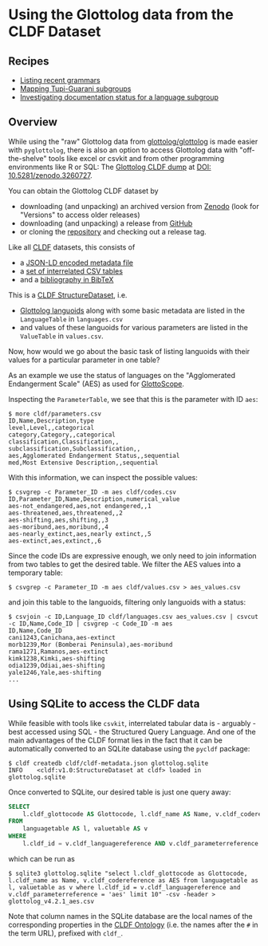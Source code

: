 # Using the Glottolog data from the CLDF Dataset


## Recipes

- [Listing recent grammars](recent_grammars.md)
- [Mapping Tupi-Guarani subgroups](tg_subgroups.md)
- [Investigating documentation status for a language subgroup](documentation_status_for_subgroup.md)


## Overview

While using the "raw" Glottolog data from [glottolog/glottolog](https://github.com/glottolog/glottolog) is made easier with `pyglottolog`,
there is also an option to access Glottolog data with "off-the-shelve" tools
like excel or csvkit and from other programming environments like R or SQL: 
The [Glottolog CLDF dump](https://doi.org/10.5281/zenodo.3260727) at [DOI: 10.5281/zenodo.3260727](https://doi.org/10.5281/zenodo.3260727).

You can obtain the Glottolog CLDF dataset by
- downloading (and unpacking) an archived version from [Zenodo](https://doi.org/10.5281/zenodo.3260727) (look for "Versions" to access older releases)
- downloading (and unpacking) a release from [GitHub](https://github.com/glottolog/glottolog-cldf/releases)
- or cloning the [repository](https://github.com/glottolog/glottolog-cldf) and checking out a release tag.

Like all [CLDF](https://cldf.cld.org) datasets, this consists of
- a [JSON-LD encoded metadata file](https://github.com/glottolog/glottolog-cldf/blob/master/cldf/cldf-metadata.json)
- a [set of interrelated CSV tables](https://github.com/glottolog/glottolog-cldf/tree/master/cldf)
- and a [bibliography in BibTeX](https://github.com/glottolog/glottolog-cldf/blob/master/cldf/sources.bib)

This is a [CLDF StructureDataset](https://github.com/cldf/cldf/tree/master/modules/StructureDataset), i.e. 
- [Glottolog languoids](https://glottolog.org/meta/glossary#Languoid) along with some basic metadata are listed in the `LanguageTable` in `languages.csv`
- and values of these languoids for various parameters are listed in the `ValueTable` in `values.csv`.

Now, how would we go about the basic task of listing languoids with their values for a particular parameter in one table?

As an example we use the status of languages on the "Agglomerated Endangerment Scale" (AES) as used for [GlottoScope](https://glottolog.org/langdoc/status).

Inspecting the `ParameterTable`, we see that this is the parameter with ID `aes`:
```shell script
$ more cldf/parameters.csv 
ID,Name,Description,type
level,Level,,categorical
category,Category,,categorical
classification,Classification,,
subclassification,Subclassification,,
aes,Agglomerated Endangerment Status,,sequential
med,Most Extensive Description,,sequential
```

With this information, we can inspect the possible values:
```shell script
$ csvgrep -c Parameter_ID -m aes cldf/codes.csv 
ID,Parameter_ID,Name,Description,numerical_value
aes-not_endangered,aes,not endangered,,1
aes-threatened,aes,threatened,,2
aes-shifting,aes,shifting,,3
aes-moribund,aes,moribund,,4
aes-nearly_extinct,aes,nearly extinct,,5
aes-extinct,aes,extinct,,6
```

Since the code IDs are expressive enough, we only need to join information from two tables to get the desired table. We filter the AES values into a temporary table:
```shell script
$ csvgrep -c Parameter_ID -m aes cldf/values.csv > aes_values.csv
```
and join this table to the languoids, filtering only languoids with a status:
```shell script
$ csvjoin -c ID,Language_ID cldf/languages.csv aes_values.csv | csvcut -c ID,Name,Code_ID | csvgrep -c Code_ID -m aes
ID,Name,Code_ID
cani1243,Canichana,aes-extinct
morb1239,Mor (Bomberai Peninsula),aes-moribund
rama1271,Ramanos,aes-extinct
kimk1238,Kimki,aes-shifting
odia1239,Odiai,aes-shifting
yale1246,Yale,aes-shifting
...
```


## Using SQLite to access the CLDF data

While feasible with tools like `csvkit`, interrelated tabular data is - arguably - best accessed using SQL - the Structured Query Language.
And one of the main advantages of the CLDF format lies in the fact that
it can be automatically converted to an SQLite database using the
`pycldf` package:

```shell script
$ cldf createdb cldf/cldf-metadata.json glottolog.sqlite
INFO    <cldf:v1.0:StructureDataset at cldf> loaded in glottolog.sqlite
```

Once converted to SQLite, our desired table is just one query away:
```sql
SELECT
    l.cldf_glottocode AS Glottocode, l.cldf_name AS Name, v.cldf_codereference AS AES
FROM 
    languagetable AS l, valuetable AS v
WHERE
    l.cldf_id = v.cldf_languagereference AND v.cldf_parameterreference = 'aes'
```
which can be run as
```shell script
$ sqlite3 glottolog.sqlite "select l.cldf_glottocode as Glottocode, l.cldf_name as Name, v.cldf_codereference as AES from languagetable as l, valuetable as v where l.cldf_id = v.cldf_languagereference and v.cldf_parameterreference = 'aes' limit 10" -csv -header > glottolog_v4.2.1_aes.csv
```

Note that column names in the SQLite database are the local names of the
corresponding properties in the [CLDF Ontology](https://cldf.clld.org/v1.0/terms.rdf) (i.e. the names after the `#` in the term URL), prefixed with `cldf_`.
